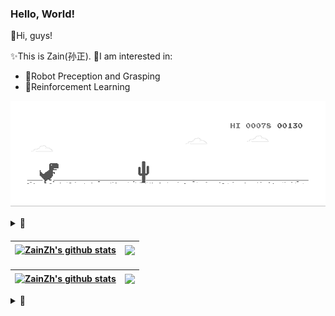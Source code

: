 ### Hello, World!
👋Hi, guys! 

✨This is Zain(孙正).
🤔I am interested in:
- 🤖️Robot Preception and Grasping 
- 🧠Reinforcement Learning


![Dino](https://raw.githubusercontent.com/praveenscience/praveenscience/master/dino.gif)

<details>
<summary>🌱</summary>
<pre><code>

<!--START_SECTION:waka-->
**I'm an Early 🐤** 

```text
🌞 Morning       53 commits       ██░░░░░░░░░░░░░░░░░░░░░░░   10.15 % 
🌆 Daytime      279 commits       █████████████░░░░░░░░░░░░   53.45 % 
🌃 Evening      181 commits       ████████░░░░░░░░░░░░░░░░░   34.67 % 
🌙 Night          9 commits       ░░░░░░░░░░░░░░░░░░░░░░░░░   01.72 % 

```
📅 **I'm Most Productive on Thursday** 

```text
Monday          90 commits       ████░░░░░░░░░░░░░░░░░░░░░   17.24 % 
Tuesday         62 commits       ███░░░░░░░░░░░░░░░░░░░░░░   11.88 % 
Wednesday      108 commits       █████░░░░░░░░░░░░░░░░░░░░   20.69 % 
Thursday       149 commits       ███████░░░░░░░░░░░░░░░░░░   28.54 % 
Friday          80 commits       ███░░░░░░░░░░░░░░░░░░░░░░   15.33 % 
Saturday        22 commits       █░░░░░░░░░░░░░░░░░░░░░░░░   04.21 % 
Sunday          11 commits       ░░░░░░░░░░░░░░░░░░░░░░░░░   02.11 % 

```


📊 **This Week I Spent My Time On** 

```text
⌚︎ Time Zone: Asia/Shanghai

💬 Programming Languages: 
Python                   1 hr 55 mins        ██████████████░░░░░░░░░░░   55.52 % 
YAML                     1 hr 9 mins         ████████░░░░░░░░░░░░░░░░░   33.12 % 
JSON                     12 mins             █░░░░░░░░░░░░░░░░░░░░░░░░   05.87 % 
Markdown                 7 mins              ░░░░░░░░░░░░░░░░░░░░░░░░░   03.46 % 
Text                     3 mins              ░░░░░░░░░░░░░░░░░░░░░░░░░   01.45 % 

🔥 Editors: 
PyCharm                  3 hrs 8 mins        ██████████████████████░░░   90.09 % 
VS Code                  20 mins             ██░░░░░░░░░░░░░░░░░░░░░░░   09.91 % 

💻 Operating System: 
Linux                    3 hrs 28 mins       █████████████████████████   100.00 % 

```

**I Mostly Code in Python** 

```text
Python                   11 repos            ██████████████░░░░░░░░░░░   57.89 % 
C++                      6 repos             ████████░░░░░░░░░░░░░░░░░   31.58 % 
Jupyter Notebook         1 repo              █░░░░░░░░░░░░░░░░░░░░░░░░   05.26 % 
C                        1 repo              █░░░░░░░░░░░░░░░░░░░░░░░░   05.26 % 

```



 Last Updated on 12/02/2023 01:39:39 UTC
<!--END_SECTION:waka-->
</code></pre>
</details>



#### 
| <a href="https://github.com/ZainZh/github-readme-stats"><img align="center" src="https://github-readme-stats-an0fxpx8x-zainzh.vercel.app/api/top-langs/?username=ZainZh&layout=compact&show_icons=true&include_all_commits=true&theme=buefy&hide_border=true" alt="ZainZh's github stats" /></a> | <a href="https://github.com/ZainZh/github-readme-stats"><img align="center" src="https://github-readme-stats-an0fxpx8x-zainzh.vercel.app/api/wakatime?username=ZainZh&layout=compact&theme=buefy&hide_border=true&langs_count=8" /></a> |
| ------------- | ------------- |

#### 
| <a href="https://github.com/ZainZh/github-readme-stats"><img align="center" src="https://github-readme-stats-an0fxpx8x-zainzh.vercel.app/api?username=ZainZh&show_icons=true&include_all_commits=true&theme=buefy&hide_border=true" alt="ZainZh's github stats" /></a> | <a href="https://github.com/ZainZh/github-readme-stats"><img align="center" src="https://github-readme-streak-stats.herokuapp.com/?user=ZainZh&layout=compact&theme=buefy&hide_border=true" /></a> |
| --- | --- |


<details>
<summary>💬</summary>
<pre><code>

Most Used Languages: The language that I used most in all projects.
Wakatime Stats: My working time stats in the past fourteen days.
Github stats: My growth process.
</code></pre>
</details>

<!--
**ZainZh/ZainZh** is a ✨ _special_ ✨ repository because its `README.md` (this file) appears on your GitHub profile.

Here are some ideas to get you started:

- 🔭 I’m currently working on ...
- 🌱 I’m currently learning ...
- 👯 I’m looking to collaborate on ...
- 🤔 I’m looking for help with ...
- 💬 Ask me about ...
- 📫 How to reach me: ...
- 😄 Pronouns: ...
- ⚡ Fun fact: ...
-->
